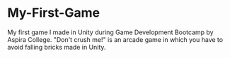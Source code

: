 # My-First-Game
My first game I made in Unity during Game Development Bootcamp by Aspira College.
"Don't crush me!" is an arcade game in which you have to avoid falling bricks made in Unity. 
